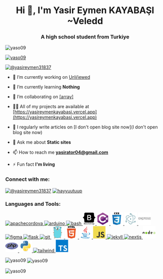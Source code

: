 
<h1 align="center">Hi 👋, I'm Yasir Eymen KAYABAŞI ~Veledd</h1>  
<h3 align="center">A high school student from Turkiye</h3>  
  
<p align="left"> <img src="https://komarev.com/ghpvc/?username=yaso09&label=Profile%20views&color=9e479e&style=flat" alt="yaso09" /> </p>  
  
<p align="left"> <a href="https://github.com/ryo-ma/github-profile-trophy"><img src="https://github-profile-trophy.vercel.app/?username=yaso09" alt="yaso09" /></a> </p>  
  
<p align="left"> <a href="https://twitter.com/@yasireymen31837" target="blank"><img src="https://img.shields.io/twitter/follow/@yasireymen31837?logo=twitter&style=for-the-badge" alt="@yasireymen31837" /></a> </p>  
  
- 🔭 I’m currently working on [UnViewed](https://github.com/srcatarr/UnViewed)  
  
- 🌱 I’m currently learning **Nothing**  
  
- 👯 I’m collaborating on [[array]](https://github.com/srcatarr)  
  
- 👨‍💻 All of my projects are available at [https://yasireymenkayabasi.vercel.app](https://yasireymenkayabasi.vercel.app)  
  
- 📝 I regularly write articles on [I don't open blog site now](I don't open blog site now)  
  
- 💬 Ask me about **Static sites**  
  
- 📫 How to reach me **yasirator04@gmail.com**  
  
- ⚡ Fun fact **I'm living**  
  
<h3 align="left">Connect with me:</h3>  
<p align="left">  
<a href="https://twitter.com/@yasireymen31837" target="blank"><img align="center" src="https://raw.githubusercontent.com/rahuldkjain/github-profile-readme-generator/master/src/images/icons/Social/twitter.svg" alt="@yasireymen31837" height="30" width="40" /></a>  
<a href="https://www.youtube.com/c/hayyuutuup" target="blank"><img align="center" src="https://raw.githubusercontent.com/rahuldkjain/github-profile-readme-generator/master/src/images/icons/Social/youtube.svg" alt="hayyuutuup" height="30" width="40" /></a>  
</p>  
  
<h3 align="left">Languages and Tools:</h3>  
<p align="left"> <a href="https://cordova.apache.org/" target="_blank" rel="noreferrer"> <img src="https://www.vectorlogo.zone/logos/apache_cordova/apache_cordova-icon.svg" alt="apachecordova" width="40" height="40"/> </a> <a href="https://www.arduino.cc/" target="_blank" rel="noreferrer"> <img src="https://cdn.worldvectorlogo.com/logos/arduino-1.svg" alt="arduino" width="40" height="40"/> </a> <a href="https://www.gnu.org/software/bash/" target="_blank" rel="noreferrer"> <img src="https://www.vectorlogo.zone/logos/gnu_bash/gnu_bash-icon.svg" alt="bash" width="40" height="40"/> </a> <a href="https://getbootstrap.com" target="_blank" rel="noreferrer"> <img src="https://raw.githubusercontent.com/devicons/devicon/master/icons/bootstrap/bootstrap-plain-wordmark.svg" alt="bootstrap" width="40" height="40"/> </a> <a href="https://www.w3schools.com/cs/" target="_blank" rel="noreferrer"> <img src="https://raw.githubusercontent.com/devicons/devicon/master/icons/csharp/csharp-original.svg" alt="csharp" width="40" height="40"/> </a> <a href="https://www.w3schools.com/css/" target="_blank" rel="noreferrer"> <img src="https://raw.githubusercontent.com/devicons/devicon/master/icons/css3/css3-original-wordmark.svg" alt="css3" width="40" height="40"/> </a> <a href="https://www.electronjs.org" target="_blank" rel="noreferrer"> <img src="https://raw.githubusercontent.com/devicons/devicon/master/icons/electron/electron-original.svg" alt="electron" width="40" height="40"/> </a> <a href="https://expressjs.com" target="_blank" rel="noreferrer"> <img src="https://raw.githubusercontent.com/devicons/devicon/master/icons/express/express-original-wordmark.svg" alt="express" width="40" height="40"/> </a> <a href="https://www.figma.com/" target="_blank" rel="noreferrer"> <img src="https://www.vectorlogo.zone/logos/figma/figma-icon.svg" alt="figma" width="40" height="40"/> </a> <a href="https://flask.palletsprojects.com/" target="_blank" rel="noreferrer"> <img src="https://www.vectorlogo.zone/logos/pocoo_flask/pocoo_flask-icon.svg" alt="flask" width="40" height="40"/> </a> <a href="https://git-scm.com/" target="_blank" rel="noreferrer"> <img src="https://www.vectorlogo.zone/logos/git-scm/git-scm-icon.svg" alt="git" width="40" height="40"/> </a> <a href="https://golang.org" target="_blank" rel="noreferrer"> <img src="https://raw.githubusercontent.com/devicons/devicon/master/icons/go/go-original.svg" alt="go" width="40" height="40"/> </a> <a href="https://www.w3.org/html/" target="_blank" rel="noreferrer"> <img src="https://raw.githubusercontent.com/devicons/devicon/master/icons/html5/html5-original-wordmark.svg" alt="html5" width="40" height="40"/> </a> <a href="https://www.java.com" target="_blank" rel="noreferrer"> <img src="https://raw.githubusercontent.com/devicons/devicon/master/icons/java/java-original.svg" alt="java" width="40" height="40"/> </a> <a href="https://developer.mozilla.org/en-US/docs/Web/JavaScript" target="_blank" rel="noreferrer"> <img src="https://raw.githubusercontent.com/devicons/devicon/master/icons/javascript/javascript-original.svg" alt="javascript" width="40" height="40"/> </a> <a href="https://jekyllrb.com/" target="_blank" rel="noreferrer"> <img src="https://www.vectorlogo.zone/logos/jekyllrb/jekyllrb-icon.svg" alt="jekyll" width="40" height="40"/> </a> <a href="https://nextjs.org/" target="_blank" rel="noreferrer"> <img src="https://cdn.worldvectorlogo.com/logos/nextjs-2.svg" alt="nextjs" width="40" height="40"/> </a> <a href="https://nodejs.org" target="_blank" rel="noreferrer"> <img src="https://raw.githubusercontent.com/devicons/devicon/master/icons/nodejs/nodejs-original-wordmark.svg" alt="nodejs" width="40" height="40"/> </a> <a href="https://www.php.net" target="_blank" rel="noreferrer"> <img src="https://raw.githubusercontent.com/devicons/devicon/master/icons/php/php-original.svg" alt="php" width="40" height="40"/> </a> <a href="https://www.python.org" target="_blank" rel="noreferrer"> <img src="https://raw.githubusercontent.com/devicons/devicon/master/icons/python/python-original.svg" alt="python" width="40" height="40"/> </a> <a href="https://tailwindcss.com/" target="_blank" rel="noreferrer"> <img src="https://www.vectorlogo.zone/logos/tailwindcss/tailwindcss-icon.svg" alt="tailwind" width="40" height="40"/> </a> <a href="https://www.typescriptlang.org/" target="_blank" rel="noreferrer"> <img src="https://raw.githubusercontent.com/devicons/devicon/master/icons/typescript/typescript-original.svg" alt="typescript" width="40" height="40"/> </a> </p>  
  

<!--<h3 align="left">Support:</h3>  
<p><a href="https://www.buymeacoffee.com/veledd"> <img align="left" src="https://cdn.buymeacoffee.com/buttons/v2/default-yellow.png" height="50" width="210" alt="veledd" /></a></p><br><br>-->
  

<p><img align="left" src="https://github-readme-stats.vercel.app/api/top-langs?username=yaso09&show_icons=true&locale=en&layout=compact&theme=dark" alt="yaso09" /></p>  
  
<p>&nbsp;<img align="center" src="https://github-readme-stats.vercel.app/api?username=yaso09&show_icons=true&locale=en&theme=dark" alt="yaso09" /></p>  
  
<p><img align="center" src="https://github-readme-streak-stats.herokuapp.com/?user=yaso09&theme=dark" alt="yaso09" /></p>
